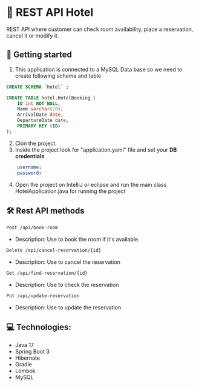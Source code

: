 # 🏨 REST API Hotel

REST API where customer can check room availability, place a reservation, cancel it or modify it.


## 🚀 Getting started
1. This application is connected to a MySQL Data base so we need to create following schema and table
```sql
CREATE SCHEMA `hotel` ;

CREATE TABLE hotel.HotelBooking (
	ID int NOT NULL,
    Name varchar(20),
    ArrivalDate date,
    DepartureDate date,
    PRIMARY KEY (ID)
);

```
2. Clon the project.
3. Inside the project look for "application.yaml" file and set your **DB credentials**
```yaml
    username: 
    password: 
```
4. Open the project on IntelliJ or eclipse and run the main class HotelApplication.java for running the project

## 🛠 Rest API methods

```bash
Post /api/book-room
```
* Description: Use to book the room if it's available. 

```bash
Delete /api/cancel-reservation/{id}
```
* Description: Use to cancel the reservation

```bash
Get /api/find-reservation/{id}
```
* Description: Use to check the reservation

```bash
Put /api/update-reservation
```
* Description: Use to update the reservation


## 💻 Technologies:
* Java 17
* Spring Boot 3
* Hibernate
* Gradle
* Lombok
* MySQL

